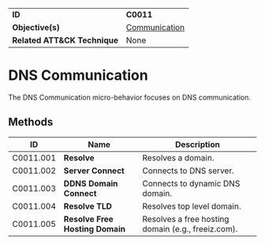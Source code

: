 |||
|---|---|
|**ID**|**C0011**|
|**Objective(s)**|[Communication](https://github.com/MBCProject/mbc-markdown/tree/master/micro-behaviors/communication)|
|**Related ATT&CK Technique**|None|


DNS Communication
=================
The DNS Communication micro-behavior focuses on DNS communication. 

Methods
-------
|ID|Name|Description|
|---|---|---|
|C0011.001|**Resolve**|Resolves a domain.|
|C0011.002|**Server Connect**|Connects to DNS server.|
|C0011.003|**DDNS Domain Connect**|Connects to dynamic DNS domain.|
|C0011.004|**Resolve TLD**|Resolves top level domain.|
|C0011.005|**Resolve Free Hosting Domain**|Resolves a free hosting domain (e.g., freeiz.com).|
